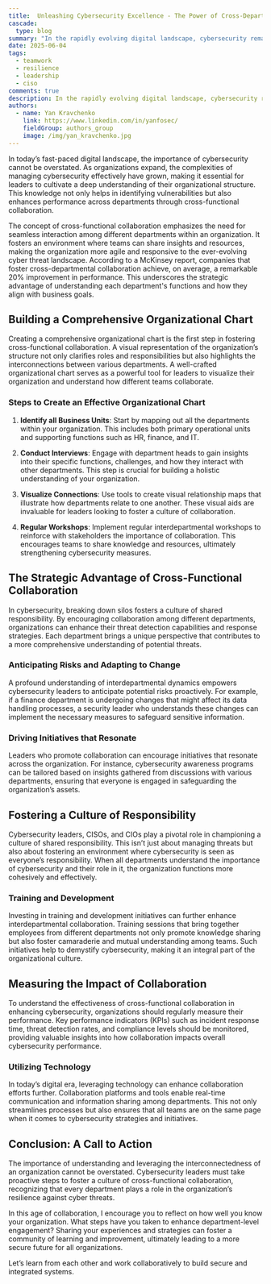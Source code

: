 ```yaml
---
title:  Unleashing Cybersecurity Excellence - The Power of Cross-Departmental Knowledge
cascade:
  type: blog
summary: "In the rapidly evolving digital landscape, cybersecurity remains paramount for organizations aiming to thrive. Leaders must cultivate an in-depth understanding of their company's structure to effectively manage vulnerabilities and enhance performance through cross-functional collaboration. This approach not only heightens agility in responding to cyber threats but also leverages the unique insights of various departments, leading to a notable improvement in overall performance."
date: 2025-06-04
tags:
  - teamwork
  - resilience
  - leadership
  - ciso
comments: true
description: In the rapidly evolving digital landscape, cybersecurity remains paramount for organizations aiming to thrive. Leaders must cultivate an in-depth understanding of their company's structure to effectively manage vulnerabilities and enhance performance through cross-functional collaboration.
authors:
  - name: Yan Kravchenko
    link: https://www.linkedin.com/in/yanfosec/
    fieldGroup: authors_group
    image: /img/yan_kravchenko.jpg
---
```

In today’s fast-paced digital landscape, the importance of cybersecurity cannot be overstated. As organizations expand, the complexities of managing cybersecurity effectively have grown, making it essential for leaders to cultivate a deep understanding of their organizational structure. This knowledge not only helps in identifying vulnerabilities but also enhances performance across departments through cross-functional collaboration.

The concept of cross-functional collaboration emphasizes the need for seamless interaction among different departments within an organization. It fosters an environment where teams can share insights and resources, making the organization more agile and responsive to the ever-evolving cyber threat landscape. According to a McKinsey report, companies that foster cross-departmental collaboration achieve, on average, a remarkable 20% improvement in performance. This underscores the strategic advantage of understanding each department's functions and how they align with business goals.

## Building a Comprehensive Organizational Chart

Creating a comprehensive organizational chart is the first step in fostering cross-functional collaboration. A visual representation of the organization’s structure not only clarifies roles and responsibilities but also highlights the interconnections between various departments. A well-crafted organizational chart serves as a powerful tool for leaders to visualize their organization and understand how different teams collaborate.

### Steps to Create an Effective Organizational Chart

1. **Identify all Business Units**: Start by mapping out all the departments within your organization. This includes both primary operational units and supporting functions such as HR, finance, and IT.

2. **Conduct Interviews**: Engage with department heads to gain insights into their specific functions, challenges, and how they interact with other departments. This step is crucial for building a holistic understanding of your organization.

3. **Visualize Connections**: Use tools to create visual relationship maps that illustrate how departments relate to one another. These visual aids are invaluable for leaders looking to foster a culture of collaboration.

4. **Regular Workshops**: Implement regular interdepartmental workshops to reinforce with stakeholders the importance of collaboration. This encourages teams to share knowledge and resources, ultimately strengthening cybersecurity measures.

## The Strategic Advantage of Cross-Functional Collaboration

In cybersecurity, breaking down silos fosters a culture of shared responsibility. By encouraging collaboration among different departments, organizations can enhance their threat detection capabilities and response strategies. Each department brings a unique perspective that contributes to a more comprehensive understanding of potential threats.

### Anticipating Risks and Adapting to Change

A profound understanding of interdepartmental dynamics empowers cybersecurity leaders to anticipate potential risks proactively. For example, if a finance department is undergoing changes that might affect its data handling processes, a security leader who understands these changes can implement the necessary measures to safeguard sensitive information.

### Driving Initiatives that Resonate

Leaders who promote collaboration can encourage initiatives that resonate across the organization. For instance, cybersecurity awareness programs can be tailored based on insights gathered from discussions with various departments, ensuring that everyone is engaged in safeguarding the organization’s assets.

## Fostering a Culture of Responsibility

Cybersecurity leaders, CISOs, and CIOs play a pivotal role in championing a culture of shared responsibility. This isn’t just about managing threats but also about fostering an environment where cybersecurity is seen as everyone’s responsibility. When all departments understand the importance of cybersecurity and their role in it, the organization functions more cohesively and effectively.

### Training and Development

Investing in training and development initiatives can further enhance interdepartmental collaboration. Training sessions that bring together employees from different departments not only promote knowledge sharing but also foster camaraderie and mutual understanding among teams. Such initiatives help to demystify cybersecurity, making it an integral part of the organizational culture.

## Measuring the Impact of Collaboration

To understand the effectiveness of cross-functional collaboration in enhancing cybersecurity, organizations should regularly measure their performance. Key performance indicators (KPIs) such as incident response time, threat detection rates, and compliance levels should be monitored, providing valuable insights into how collaboration impacts overall cybersecurity performance.

### Utilizing Technology

In today’s digital era, leveraging technology can enhance collaboration efforts further. Collaboration platforms and tools enable real-time communication and information sharing among departments. This not only streamlines processes but also ensures that all teams are on the same page when it comes to cybersecurity strategies and initiatives.

## Conclusion: A Call to Action

The importance of understanding and leveraging the interconnectedness of an organization cannot be overstated. Cybersecurity leaders must take proactive steps to foster a culture of cross-functional collaboration, recognizing that every department plays a role in the organization’s resilience against cyber threats.

In this age of collaboration, I encourage you to reflect on how well you know your organization. What steps have you taken to enhance department-level engagement? Sharing your experiences and strategies can foster a community of learning and improvement, ultimately leading to a more secure future for all organizations.

Let’s learn from each other and work collaboratively to build secure and integrated systems.
